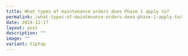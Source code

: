 ```yaml
---
title: What types of maintenance orders does Phase 1 apply to?
permalink: /what-types-of-maintenance-orders-does-phase-1-apply-to/
date: 2024-12-17
layout: post
description: ""
image: ""
variant: tiptap
---
```


